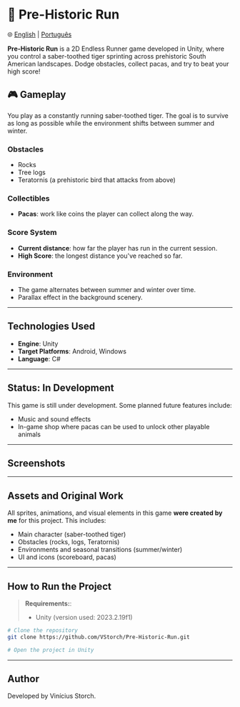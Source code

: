 # 🦴 Pre-Historic Run

🌐 [English](README.md) | [Português](README.pt.md)


**Pre-Historic Run** is a 2D Endless Runner game developed in Unity, where you control a saber-toothed tiger sprinting across prehistoric South American landscapes. Dodge obstacles, collect pacas, and try to beat your high score!

## 🎮 Gameplay

You play as a constantly running saber-toothed tiger. The goal is to survive as long as possible while the environment shifts between summer and winter.

### Obstacles
- Rocks
- Tree logs
- Teratornis (a prehistoric bird that attacks from above)

### Collectibles
- **Pacas**: work like coins the player can collect along the way.

### Score System
- **Current distance**: how far the player has run in the current session.
- **High Score**: the longest distance you've reached so far.

### Environment
- The game alternates between summer and winter over time.
- Parallax effect in the background scenery.
---

## Technologies Used

- **Engine**: Unity
- **Target Platforms**: Android, Windows
- **Language**: C#

---

## Status: In Development

This game is still under development. Some planned future features include:

- Music and sound effects
- In-game shop where pacas can be used to unlock other playable animals

---

## Screenshots


---

## Assets and Original Work

All sprites, animations, and visual elements in this game **were created by me** for this project. This includes:

- Main character (saber-toothed tiger)
- Obstacles (rocks, logs, Teratornis)
- Environments and seasonal transitions (summer/winter)
- UI and icons (scoreboard, pacas)

---

## How to Run the Project

> **Requirements:**:
> - Unity (version used: 2023.2.19f1)

```bash
# Clone the repository
git clone https://github.com/VStorch/Pre-Historic-Run.git

# Open the project in Unity

```

---

## Author

Developed by Vinícius Storch.